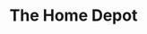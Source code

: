 ---
title: "The Home Depot"
url: /tucson/the-home-depot-east-broadway-boulevard/
shop: doityourself
---